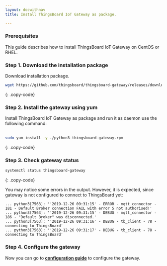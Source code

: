 ```yaml
---
layout: docwithnav
title: Install ThingsBoard IoT Gateway as package.

---
```



### Prerequisites

This guide describes how to install ThingsBoard IoT Gateway on CentOS or RHEL.

### Step 1. Download the installation package

Download installation package.

```bash
wget https://github.com/thingsboard/thingsboard-gateway/releases/download/2.0/python3-thingsboard-gateway.rpm
```
{: .copy-code}

### Step 2. Install the gateway using yum

Install ThingsBoard IoT Gateway as package and run it as daemon use the following command:<br><br>

```bash
sudo yum install -y ./python3-thingsboard-gateway.rpm
```
{: .copy-code}  

### Step 3. Check gateway status 

```bash
systemctl status thingsboard-gateway
```
{: .copy-code}

You may notice some errors in the output. However, it is expected, since gateway is not configured to connect to ThingsBoard yet:

```text
... python3[7563]: ''2019-12-26 09:31:15' - ERROR - mqtt_connector - 181 - Default Broker connection FAIL with error 5 not authorised!'
... python3[7563]: ''2019-12-26 09:31:15' - DEBUG - mqtt_connector - 186 - "Default Broker" was disconnected.'
... python3[7563]: ''2019-12-26 09:31:16' - DEBUG - tb_client - 78 - connecting to ThingsBoard'
... python3[7563]: ''2019-12-26 09:31:17' - DEBUG - tb_client - 78 - connecting to ThingsBoard'
```

### Step 4. Configure the gateway 

Now you can go to [**configuration guide**](/docs/iot-gateway/configuration/) to configure the gateway.
